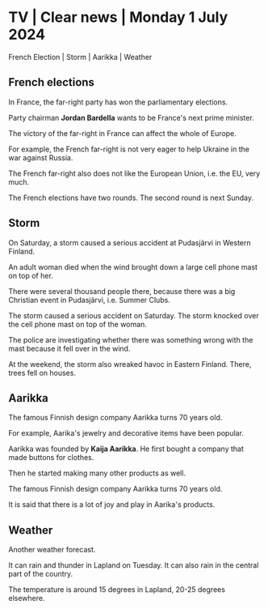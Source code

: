 # TV \| Clear news \| Monday 1 July 2024

French Election \| Storm \| Aarikka \| Weather

## French elections

In France, the far-right party has won the parliamentary elections.

Party chairman **Jordan Bardella** wants to be France's next prime minister.

The victory of the far-right in France can affect the whole of Europe.

For example, the French far-right is not very eager to help Ukraine in the war against Russia.

The French far-right also does not like the European Union, i.e. the EU, very much.

The French elections have two rounds. The second round is next Sunday.

## Storm

On Saturday, a storm caused a serious accident at Pudasjärvi in Western Finland.

An adult woman died when the wind brought down a large cell phone mast on top of her.

There were several thousand people there, because there was a big Christian event in Pudasjärvi, i.e. Summer Clubs.

The storm caused a serious accident on Saturday. The storm knocked over the cell phone mast on top of the woman.

The police are investigating whether there was something wrong with the mast because it fell over in the wind.

At the weekend, the storm also wreaked havoc in Eastern Finland. There, trees fell on houses.

## Aarikka

The famous Finnish design company Aarikka turns 70 years old.

For example, Aarika's jewelry and decorative items have been popular.

Aarikka was founded by **Kaija Aarikka**. He first bought a company that made buttons for clothes.

Then he started making many other products as well.

The famous Finnish design company Aarikka turns 70 years old.

It is said that there is a lot of joy and play in Aarika's products.

## Weather

Another weather forecast.

It can rain and thunder in Lapland on Tuesday. It can also rain in the central part of the country.

The temperature is around 15 degrees in Lapland, 20-25 degrees elsewhere.
